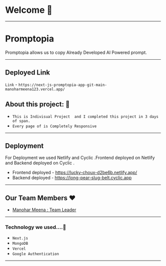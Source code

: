  
# Welcome 👋
  ---
# Promptopia
Promptopia allows us to copy Already Developed AI Powered prompt.

---
## Deployed Link
`Link` - `https://next-js-promptopia-app-git-main-manoharmeena123.vercel.app/`

## About this project: 🙌
- `This is Indivisual Project  and I completed this project in 3 days of span.`
- `Every page of is Completely Responsive `


---
## Deployment
For Deployment we used Netlify and Cyclic .Frontend deployed on Netlify and Backend deployed on Cyclic .
 - Frontend deployed  - https://lucky-choux-d2be6b.netlify.app/
 - Backend deployed  - https://long-pear-slug-belt.cyclic.app

---
## Our Team Members ❤️

- [Manohar Meena : Team Leader](https://www.linkedin.com/in/manohar-meena-1a132221b)


---

### Technology we used....🔧

- `Next.js`
- `MongoDB`
-  `Vercel`
-  `Google Authentication`

---




